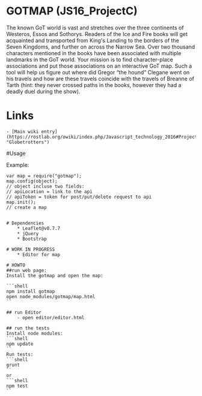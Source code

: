# GOTMAP (JS16_ProjectC)
The known GoT world is vast and stretches over the three continents of Westeros, Essos and Sothorys. Readers of the Ice and Fire books will get acquainted and transported from King's Landing to the borders of the Seven Kingdoms, and further on across the Narrow Sea. Over two thousand characters mentioned in the books have been associated with multiple landmarks in the GoT world. Your mission is to find character-place associations and put those associations on an interactive GoT map. Such a tool will help us figure out where did Gregor “the hound” Clegane went on his travels and how are these travels coincide with the travels of Breanne of Tarth (hint: they never crossed paths in the books, however they had a deadly duel during the show).
# Links
    - [Main wiki entry](https://rostlab.org/owiki/index.php/Javascript_technology_2016#Project_C "Globetrotters")
#Usage

Example:
```
var map = require("gotmap");
map.config(object);
// object incluse two fields:
// apiLocation = link to the api
// apiToken = token for post/put/delete request to api
map.init();
// create a map


# Dependencies
    * Leaflet@v0.7.7
    * jQuery
    * Bootstrap

# WORK IN PROGRESS
    * Editor for map

# HOWTO
##run web page:
Install the gotmap and open the map:

```shell
npm install gotmap
open node_modules/gotmap/map.html
``

## run Editor
    - open editor/editor.html

## run the tests
Install node modules:
```shell
npm update
``
Run tests:
```shell
grunt
``
or
```shell
npm test
``

